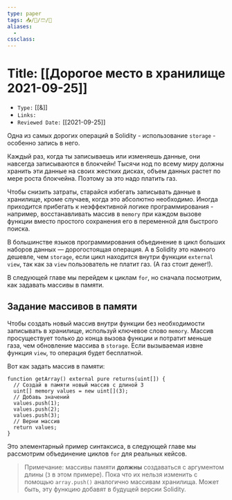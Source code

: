 ```yaml
---
type: paper
tags: 📥️/📜️/🩳/🗿
aliases:
  - 
cssclass: 
---
```




# Title: **[[Дорогое место в хранилище 2021-09-25]]**
- `Type:` [[&]]
- `Links:`
- `Reviewed Date:` [[2021-09-25]]

Одна из самых дорогих операций в Solidity - использование `storage` - особенно запись в него.

Каждый раз, когда ты записываешь или изменяешь данные, они навсегда записываются в блокчейн! Тысячи нод по всему миру должны хранить эти данные на своих жестких дисках, объем данных растет по мере роста блокчейна. Поэтому за это надо платить газ.

Чтобы снизить затраты, старайся избегать записывать данные в хранилище, кроме случаев, когда это абсолютно необходимо. Иногда приходится прибегать к неэффективной логике программирования - например, восстанавливать массив в `memory` при каждом вызове функции вместо простого сохранения его в переменной для быстрого поиска.

В большинстве языков программирования объединение в цикл больших наборов данных — дорогостоящая операция. А в Solidity это намного дешевле, чем `storage`, если цикл находится внутри функции `external view`, так как за `view` пользователь не платит газ. (А газ стоит денег!).

В следующей главе мы перейдем к циклам `for`, но сначала посмотрим, как задавать массивы в памяти.

## Задание массивов в памяти

Чтобы создать новый массив внутри функции без необходимости записывать в хранилище, используй ключевое слово `memory`. Массив просуществует только до конца вызова функции и потратит меньше газа, чем обновление массива в `storage`. Если вызываемая извне функция `view`, то операция будет бесплатной.

Вот как задать массив в памяти:

```
function getArray() external pure returns(uint[]) {
  // Создай в памяти новый массив с длиной 3
  uint[] memory values = new uint[](3);
  // Добавь значений
  values.push(1);
  values.push(2);
  values.push(3);
  // Верни массив
  return values;
}
```

Это элементарный пример синтаксиса, в следующей главе мы рассмотрим объединение циклов `for` для реальных кейсов.

> Примечание: массивы памяти **должны** создаваться с аргументом длины (`3` в этом примере). Пока что их нельзя изменить с помощью `array.push()` аналогично массивам хранилища. Может быть, эту функцию добавят в будущей версии Solidity.